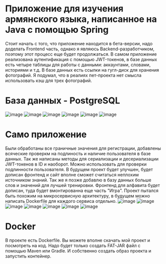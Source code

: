 # Приложение для изучения армянского языка, написанное на Java с помощью Spring

Стоит начать с того, что приложение находится в бета-версии, надо доделать Frontend часть, однако я являюсь Backend-разработчиком, поэтому этот процесс еще будет продолжаться.
В самом приложение реализована аутентификация с помощью JWT-токенов, в базе данных есть четыре таблицы для работы с данными: аккаунтами, словами, историями и т.д.
В базе данных есть ссылки на гугл-диск для хранения фотографий. Я подумал, что в реалиях пет-проекта нет смысла использовать кэш для трех фотографий. 
# База данных - PostgreSQL
![image](https://github.com/az3l1t/iRuben/assets/126178814/bd2f4f4b-d284-4270-90d8-671f345cb1a8)
![image](https://github.com/az3l1t/iRuben/assets/126178814/b83cde88-e54c-48c9-90a7-8137cc5f588e)
![image](https://github.com/az3l1t/iRuben/assets/126178814/28c4ca4e-7a7c-4364-bda9-a36d3fd1210c)
![image](https://github.com/az3l1t/iRuben/assets/126178814/f7a05216-b21d-4b39-b77d-8c1d1036ee76)
![image](https://github.com/az3l1t/iRuben/assets/126178814/1a19c70e-4e74-412e-8150-20a702221626)
![image](https://github.com/az3l1t/iRuben/assets/126178814/4136c6cf-1c7d-4f2d-b8cd-2e51131805b1)

# Само приложение
Были обработаны все граничные значения для регистрации, добавлены всяческие проверкм на подлиность и наличие пользователя в базе данных.
Так же написаны методы для сериализации и десериализации JWT-токенов в ID и наоборот. Можно использовать для проверки подлинности пользователя.
В будущем проект будет улучшен, будет дописан фронтенд и сайт вполне сможет считаться неплохим источником знаний.
Так же я позже добавлю в базу данных больше слов и значений для лучшей тренировки.
Фронтенд для алфавита будет дописан, туда будет вмонтированна еще часть "Игра".
Проект пытался быть похожим на микросервисную архитектуру, в будущем можно написать Dockerfile для каждого сервиса отдельно.
![image](https://github.com/az3l1t/iRuben/assets/126178814/f83e9f69-5eeb-4c8c-b765-2c926d5ac9df)
![image](https://github.com/az3l1t/iRuben/assets/126178814/8c703cbf-dbe8-4b6f-8e47-e3db236b764e)
![image](https://github.com/az3l1t/iRuben/assets/126178814/8c8bfcaf-e1e9-44fe-8eac-022523ec7985)
![image](https://github.com/az3l1t/iRuben/assets/126178814/a8f79848-a7c3-47da-8bc8-3caefa44f16c)
![image](https://github.com/az3l1t/iRuben/assets/126178814/91205dbb-ceb2-4785-b6e3-68ced89ab313)
![image](https://github.com/az3l1t/iRuben/assets/126178814/af634583-a5b3-4e9b-8ef5-bda5b862a2c8)
![image](https://github.com/az3l1t/iRuben/assets/126178814/c5c4ef4a-ca40-4a1f-ac23-dd1460094434)

# Docker
В проекте есть Dockerfile. Вы можете вполне скачать мой проект и посмотреть на код. Надо будет только создать FAT-JAR файл с помощью Maven или Gradle.
И собственно создать образ проекта и запустить контейнер. 
